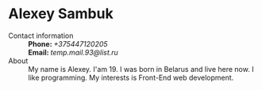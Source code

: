 # Alexey Sambuk

<dl>
  <dt>Contact information</dt>
    <dd><strong>Phone: </strong><em>+375447120205</em></dd>
    <dd><strong>Email: </strong><em>temp.mail.93@list.ru</em></dd>

  <dt>About</dt>
    <dd>My name is Alexey. I'am 19. I was born in Belarus and live here now. I like programming. My interests is Front-End web development.</dd>
    
</dl>
